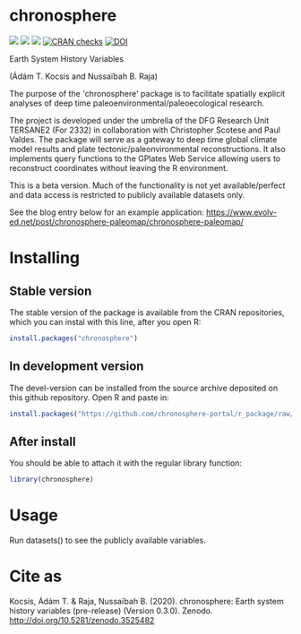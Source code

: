
chronosphere
============

[![](https://img.shields.io/badge/devel%20version-0.4.0--77-green.svg)](https://github.com/adamkocsis/chronosphere) [![](https://www.r-pkg.org/badges/version/chronosphere?color=orange)](https://cran.r-project.org/package=chronosphere) [![](http://cranlogs.r-pkg.org/badges/grand-total/chronosphere?color=yellow)](https://cran.r-project.org/package=chronosphere) [![CRAN checks](https://cranchecks.info/badges/summary/chronosphere)](https://cran.r-project.org/web/checks/check_results_chronosphere.html) [![DOI](https://zenodo.org/badge/DOI/10.5281/zenodo.3530703.svg)](https://doi.org/10.5281/zenodo.3530703)

Earth System History Variables

(Ádám T. Kocsis and Nussaïbah B. Raja)

The purpose of the 'chronosphere' package is to facilitate spatially explicit analyses of deep time paleoenvironmental/paleoecological research.

The project is developed under the umbrella of the DFG Research Unit TERSANE2 (For 2332) in collaboration with Christopher Scotese and Paul Valdes. The package will serve as a gateway to deep time global climate model results and plate tectonic/paleonvironmental reconstructions. It also implements query functions to the GPlates Web Service allowing users to reconstruct coordinates without leaving the R environment.

This is a beta version. Much of the functionality is not yet available/perfect and data access is restricted to publicly available datasets only.

See the blog entry below for an example application: <https://www.evolv-ed.net/post/chronosphere-paleomap/chronosphere-paleomap/>

Installing
==========

Stable version
--------------

The stable version of the package is available from the CRAN repositories, which you can instal with this line, after you open R:

``` r
install.packages("chronosphere")
```

In development version
----------------------

The devel-version can be installed from the source archive deposited on this github repository. Open R and paste in:

``` r
install.packages("https://github.com/chronosphere-portal/r_package/raw/devel/_archive/source/chronosphere_0.4.0-77.tar.gz", repos=NULL, type="source")
```

After install
-------------

You should be able to attach it with the regular library function:

``` r
library(chronosphere)
```

Usage
=====

Run datasets() to see the publicly available variables.

Cite as
=======

Kocsis, Ádám T. & Raja, Nussaïbah B. (2020). chronosphere: Earth system history variables (pre-release) (Version 0.3.0). Zenodo. <http://doi.org/10.5281/zenodo.3525482>
